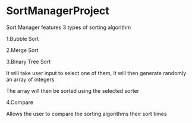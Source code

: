 # SortManagerProject

Sort Manager features 3 types of sorting algorithm

1.Bubble Sort

2.Merge Sort

3.Binary Tree Sort

It will take user input to select one of them,
It will then generate randomly an array of integers

The array will then be sorted using the selected sorter

4.Compare 

Allows the user to compare the sorting algorithms their sort times
